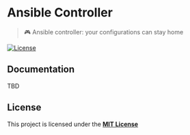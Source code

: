# Ansible Controller

> 🎮 Ansible controller: your configurations can stay home

[![License](https://img.shields.io/badge/License-MIT-blue?style=flat-square&link=https://github.com/kloudkit/ansible-controller?tab=MIT-1-ov-file#MIT-1-ov-file)](https://github.com/kloudkit/ansible-controller?tab=MIT-1-ov-file#MIT-1-ov-file)

## Documentation

TBD

## License

This project is licensed under the
[**MIT License**](https://github.com/kloudkit/ansible-controller?tab=MIT-1-ov-file#MIT-1-ov-file)
